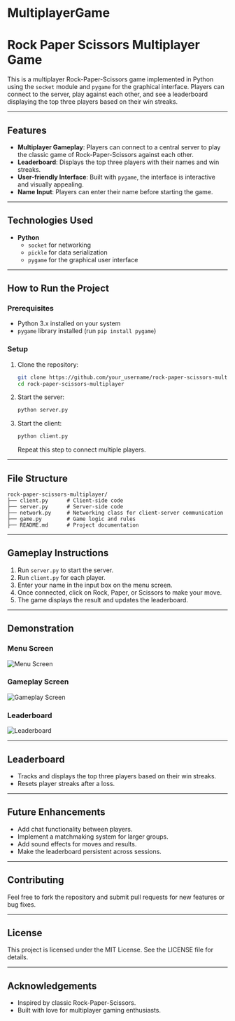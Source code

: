 # MultiplayerGame
# Rock Paper Scissors Multiplayer Game

This is a multiplayer Rock-Paper-Scissors game implemented in Python using the `socket` module and `pygame` for the graphical interface. Players can connect to the server, play against each other, and see a leaderboard displaying the top three players based on their win streaks.

---

## Features

- **Multiplayer Gameplay**: Players can connect to a central server to play the classic game of Rock-Paper-Scissors against each other.
- **Leaderboard**: Displays the top three players with their names and win streaks.
- **User-friendly Interface**: Built with `pygame`, the interface is interactive and visually appealing.
- **Name Input**: Players can enter their name before starting the game.

---

## Technologies Used

- **Python**
  - `socket` for networking
  - `pickle` for data serialization
  - `pygame` for the graphical user interface

---

## How to Run the Project

### Prerequisites
- Python 3.x installed on your system
- `pygame` library installed (run `pip install pygame`)

### Setup
1. Clone the repository:
   ```bash
   git clone https://github.com/your_username/rock-paper-scissors-multiplayer.git
   cd rock-paper-scissors-multiplayer
   ```

2. Start the server:
   ```bash
   python server.py
   ```

3. Start the client:
   ```bash
   python client.py
   ```
   Repeat this step to connect multiple players.

---

## File Structure

```
rock-paper-scissors-multiplayer/
├── client.py      # Client-side code
├── server.py      # Server-side code
├── network.py     # Networking class for client-server communication
├── game.py        # Game logic and rules
├── README.md      # Project documentation
```

---

## Gameplay Instructions
1. Run `server.py` to start the server.
2. Run `client.py` for each player.
3. Enter your name in the input box on the menu screen.
4. Once connected, click on Rock, Paper, or Scissors to make your move.
5. The game displays the result and updates the leaderboard.

---

## Demonstration
### Menu Screen
![Menu Screen](path_to_images/menu_screen.png)

### Gameplay Screen
![Gameplay Screen](path_to_images/gameplay_screen.png)

### Leaderboard
![Leaderboard](path_to_images/leaderboard.png)

---

## Leaderboard
- Tracks and displays the top three players based on their win streaks.
- Resets player streaks after a loss.

---

## Future Enhancements
- Add chat functionality between players.
- Implement a matchmaking system for larger groups.
- Add sound effects for moves and results.
- Make the leaderboard persistent across sessions.

---

## Contributing
Feel free to fork the repository and submit pull requests for new features or bug fixes.

---

## License
This project is licensed under the MIT License. See the LICENSE file for details.

---

## Acknowledgements
- Inspired by classic Rock-Paper-Scissors.
- Built with love for multiplayer gaming enthusiasts.
